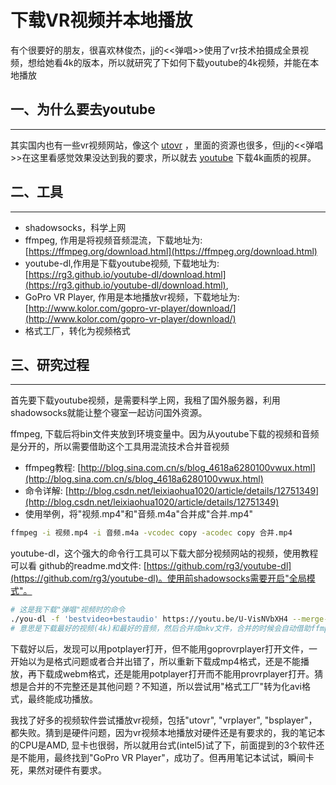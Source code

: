<!-- 2017/6/2  -->

# 下载VR视频并本地播放

有个很要好的朋友，很喜欢林俊杰，jj的<<弹唱>>使用了vr技术拍摄成全景视频，想给她看4k的版本，所以就研究了下如何下载youtube的4k视频，并能在本地播放

## 一、为什么要去youtube

---

其实国内也有一些vr视频网站，像这个 [utovr](http://www.utovr.com/) ，里面的资源也很多，但jj的<<弹唱>>在这里看感觉效果没达到我的要求，所以就去 [youtube](https://www.youtube.com/) 下载4k画质的视屏。

## 二、工具

---

- shadowsocks，科学上网
- ffmpeg, 作用是将视频音频混流，下载地址为: [https://ffmpeg.org/download.html](https://ffmpeg.org/download.html)
- youtube-dl,作用是下载youtube视频, 下载地址为: [https://rg3.github.io/youtube-dl/download.html](https://rg3.github.io/youtube-dl/download.html),
- GoPro VR Player, 作用是本地播放vr视频，下载地址为: [http://www.kolor.com/gopro-vr-player/download/](http://www.kolor.com/gopro-vr-player/download/)
- 格式工厂，转化为视频格式

## 三、研究过程

---

首先要下载youtube视频，是需要科学上网，我租了国外服务器，利用shadowsocks就能让整个寝室一起访问国外资源。

ffmpeg, 下载后将bin文件夹放到环境变量中。因为从youtube下载的视频和音频是分开的，所以需要借助这个工具用混流技术合并音视频

- ffmpeg教程: [http://blog.sina.com.cn/s/blog_4618a6280100vwux.html](http://blog.sina.com.cn/s/blog_4618a6280100vwux.html)
- 命令详解: [http://blog.csdn.net/leixiaohua1020/article/details/12751349](http://blog.csdn.net/leixiaohua1020/article/details/12751349)
- 使用举例，将"视频.mp4"和"音频.m4a"合并成"合并.mp4"

```bash
ffmpeg -i 视频.mp4 -i 音频.m4a -vcodec copy -acodec copy 合并.mp4
```

youtube-dl，这个强大的命令行工具可以下载大部分视频网站的视频，使用教程可以看 github的readme.md文件: [https://github.com/rg3/youtube-dl](https://github.com/rg3/youtube-dl)。使用前shadowsocks需要开启"全局模式"。

```bash
# 这是我下载"弹唱"视频时的命令
./you-dl -f 'bestvideo+bestaudio' https://youtu.be/U-VisNVbXH4 --merge-output-format mkv
# 意思是下载最好的视频(4k)和最好的音频，然后合并成mkv文件，合并的时候会自动借助ffmpeg的帮助
```

下载好以后，发现可以用potplayer打开，但不能用goprovrplayer打开文件，一开始以为是格式问题或者合并出错了，所以重新下载成mp4格式，还是不能播放，再下载成webm格式，还是能用potplayer打开而不能用provrplayer打开。猜想是合并的不完整还是其他问题？不知道，所以尝试用"格式工厂"转为化avi格式，最终能成功播放。

我找了好多的视频软件尝试播放vr视频，包括"utovr", "vrplayer", "bsplayer"，都失败。猜到是硬件问题，因为vr视频本地播放对硬件还是有要求的，我的笔记本的CPU是AMD, 显卡也很弱，所以就用台式(intel5)试了下，前面提到的3个软件还是不能用，最终找到"GoPro VR Player"，成功了。但再用笔记本试试，瞬间卡死，果然对硬件有要求。
